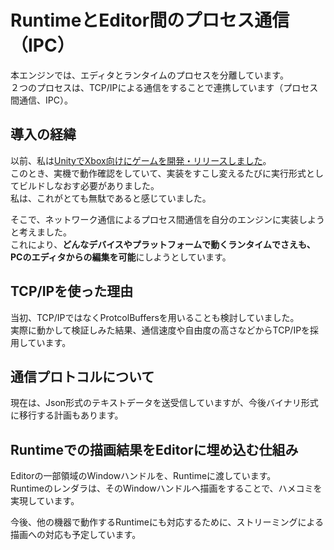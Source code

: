 # RuntimeとEditor間のプロセス通信（IPC）

本エンジンでは、エディタとランタイムのプロセスを分離しています。  
２つのプロセスは、TCP/IPによる通信をすることで連携しています（プロセス間通信、IPC）。

## 導入の経緯

以前、私は[UnityでXbox向けにゲームを開発・リリースしました](../jinrikisha.md)。  
このとき、実機で動作確認をしていて、実装をすこし変えるたびに実行形式としてビルドしなおす必要がありました。  
私は、これがとても無駄であると感じていました。
  
そこで、ネットワーク通信によるプロセス間通信を自分のエンジンに実装しようと考えました。  
これにより、**どんなデバイスやプラットフォームで動くランタイムでさえも、PCのエディタからの編集を可能**にしようとしています。

## TCP/IPを使った理由

当初、TCP/IPではなくProtcolBuffersを用いることも検討していました。  
実際に動かして検証しみた結果、通信速度や自由度の高さなどからTCP/IPを採用しています。

## 通信プロトコルについて


現在は、Json形式のテキストデータを送受信していますが、今後バイナリ形式に移行する計画もあります。

## Runtimeでの描画結果をEditorに埋め込む仕組み

Editorの一部領域のWindowハンドルを、Runtimeに渡しています。  
Runtimeのレンダラは、そのWindowハンドルへ描画をすることで、ハメコミを実現しています。  

今後、他の機器で動作するRuntimeにも対応するために、ストリーミングによる描画への対応も予定しています。  
